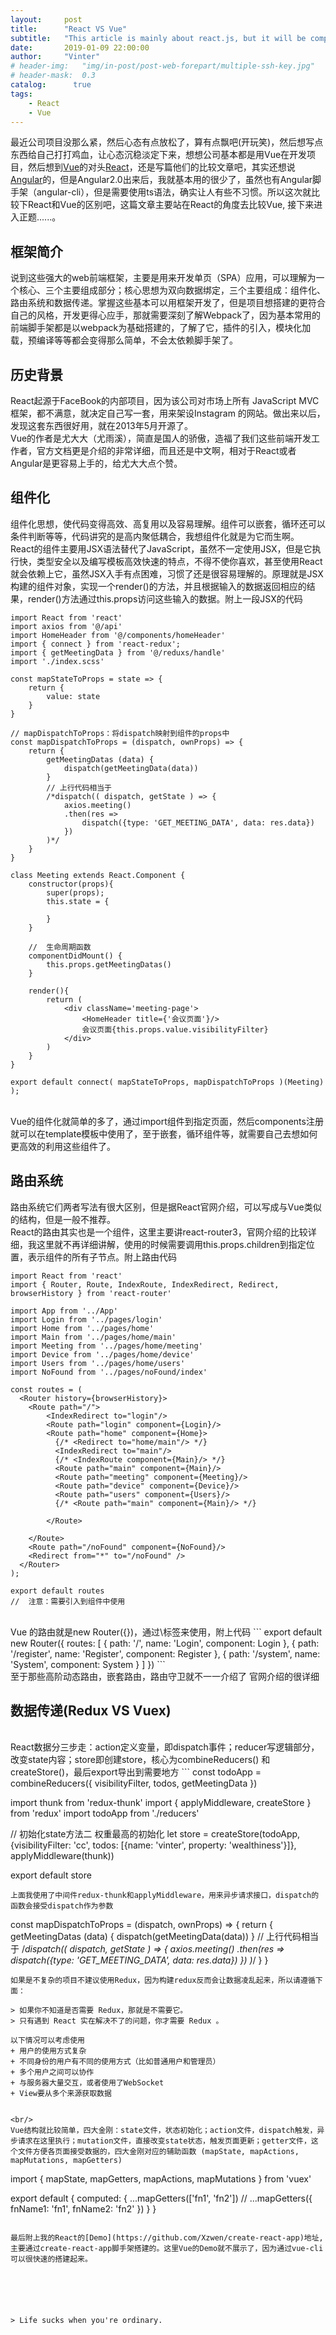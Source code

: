 ```yaml
---
layout:     post
title:      "React VS Vue"
subtitle:   "This article is mainly about react.js, but it will be compared with vue.js"
date:       2019-01-09 22:00:00
author:     "Vinter"
# header-img:   "img/in-post/post-web-forepart/multiple-ssh-key.jpg"
# header-mask:  0.3
catalog:      true
tags:
    - React
    - Vue
---
```


最近公司项目没那么紧，然后心态有点放松了，算有点飘吧(开玩笑)，然后想写点东西给自己打打鸡血，让心态沉稳淡定下来，想想公司基本都是用Vue在开发项目，然后想到[Vue](https://cn.vuejs.org/)的对头[React](https://reactjs.org/)，还是写篇他们的比较文章吧，其实还想说[Angular](https://angularjs.org/)的，但是Angular2.0出来后，我就基本用的很少了，虽然也有Angular脚手架（angular-cli），但是需要使用ts语法，确实让人有些不习惯。所以这次就比较下React和Vue的区别吧，这篇文章主要站在React的角度去比较Vue, 接下来进入正题......。

## 框架简介
说到这些强大的web前端框架，主要是用来开发单页（SPA）应用，可以理解为一个核心、三个主要组成部分；核心思想为双向数据绑定，三个主要组成：组件化、路由系统和数据传递。掌握这些基本可以用框架开发了，但是项目想搭建的更符合自己的风格，开发更得心应手，那就需要深刻了解Webpack了，因为基本常用的前端脚手架都是以webpack为基础搭建的，了解了它，插件的引入，模块化加载，预编译等等都会变得那么简单，不会太依赖脚手架了。
<br/>

## 历史背景
React起源于FaceBook的内部项目，因为该公司对市场上所有 JavaScript MVC 框架，都不满意，就决定自己写一套，用来架设Instagram 的网站。做出来以后，发现这套东西很好用，就在2013年5月开源了。
<br/>
Vue的作者是尤大大（尤雨溪），简直是国人的骄傲，造福了我们这些前端开发工作者，官方文档更是介绍的非常详细，而且还是中文啊，相对于React或者Angular是更容易上手的，给尤大大点个赞。

## 组件化
组件化思想，使代码变得高效、高复用以及容易理解。组件可以嵌套，循环还可以条件判断等等，代码讲究的是高内聚低耦合，我想组件化就是为它而生啊。
<br/>
React的组件主要用JSX语法替代了JavaScript，虽然不一定使用JSX，但是它执行快，类型安全以及编写模板高效快速的特点，不得不使你喜欢，甚至使用React就会依赖上它，虽然JSX入手有点困难，习惯了还是很容易理解的。原理就是JSX构建的组件对象，实现一个render()的方法，并且根据输入的数据返回相应的结果，render()方法通过this.props访问这些输入的数据。附上一段JSX的代码
```
import React from 'react'
import axios from '@/api'
import HomeHeader from '@/components/homeHeader'
import { connect } from 'react-redux';
import { getMeetingData } from '@/reduxs/handle'
import './index.scss'

const mapStateToProps = state => {
    return {
        value: state
    }
}

// mapDispatchToProps：将dispatch映射到组件的props中
const mapDispatchToProps = (dispatch, ownProps) => {
    return {
        getMeetingDatas (data) {
            dispatch(getMeetingData(data))
        }
        // 上行代码相当于
        /*dispatch(( dispatch, getState ) => {
            axios.meeting()
            .then(res =>
                dispatch({type: 'GET_MEETING_DATA', data: res.data})
            })
        )*/
    }
}

class Meeting extends React.Component {
    constructor(props){
        super(props);
        this.state = {

        }
    }

    //  生命周期函数
    componentDidMount() {
        this.props.getMeetingDatas()
    }

    render(){
        return (
            <div className='meeting-page'>
                <HomeHeader title={'会议页面'}/>
                会议页面{this.props.value.visibilityFilter}
            </div>
        )
    }
}

export default connect( mapStateToProps, mapDispatchToProps )(Meeting)
);
```
<br/>
Vue的组件化就简单的多了，通过import组件到指定页面，然后components注册就可以在template模板中使用了，至于嵌套，循环组件等，就需要自己去想如何更高效的利用这些组件了。
<br/>

## 路由系统
路由系统它们两者写法有很大区别，但是据React官网介绍，可以写成与Vue类似的结构，但是一般不推荐。
<br/>
React的路由其实也是一个组件，这里主要讲react-router3，官网介绍的比较详细，我这里就不再详细讲解，使用的时候需要调用this.props.children到指定位置，表示组件的所有子节点。附上路由代码
```
import React from 'react'
import { Router, Route, IndexRoute, IndexRedirect, Redirect, browserHistory } from 'react-router'

import App from '../App'
import Login from '../pages/login'
import Home from '../pages/home'
import Main from '../pages/home/main'
import Meeting from '../pages/home/meeting'
import Device from '../pages/home/device'
import Users from '../pages/home/users'
import NoFound from '../pages/noFound/index'

const routes = (
  <Router history={browserHistory}>
    <Route path="/">
        <IndexRedirect to="login"/>
        <Route path="login" component={Login}/>
        <Route path="home" component={Home}>
          {/* <Redirect to="home/main"/> */}
          <IndexRedirect to="main"/>
          {/* <IndexRoute component={Main}/> */}
          <Route path="main" component={Main}/>
          <Route path="meeting" component={Meeting}/>
          <Route path="device" component={Device}/>
          <Route path="users" component={Users}/>
          {/* <Route path="main" component={Main}/> */}

        </Route>

    </Route>
    <Route path="/noFound" component={NoFound}/>
    <Redirect from="*" to="/noFound" />
  </Router>	
);

export default routes
//  注意：需要引入到组件中使用
```
<br/>
Vue 的路由就是new Router({})，通过\<router-view/\>标签来使用，附上代码
```
export default new Router({
  routes: [
    {
      path: '/',
      name: 'Login',
      component: Login
    },
    {
      path: '/register',
      name: 'Register',
      component: Register
    },    
    {
      path: '/system',
      name: 'System',
      component: System
    }                      
  ]
})
```
<br/>
至于那些高阶动态路由，嵌套路由，路由守卫就不一一介绍了 官网介绍的很详细

## 数据传递(Redux VS Vuex)
<br/>
React数据分三步走：action定义变量，即dispatch事件；reducer写逻辑部分，改变state内容；store即创建store，核心为combineReducers() 和createStore()，最后export导出到需要地方
```
const todoApp = combineReducers({
  visibilityFilter,
  todos,
  getMeetingData
})

import thunk from 'redux-thunk'
import { applyMiddleware, createStore } from 'redux'
import todoApp from './reducers'

//  初始化state方法二  权重最高的初始化
let store = createStore(todoApp, {visibilityFilter: 'cc', todos: [{name: 'vinter', property: 'wealthiness'}]}, applyMiddleware(thunk))

export default store
```
上面我使用了中间件redux-thunk和applyMiddleware，用来异步请求接口，dispatch的函数会接受dispatch作为参数

```
const mapDispatchToProps = (dispatch, ownProps) => {
    return {
        getMeetingDatas (data) {
            dispatch(getMeetingData(data))
        }
        // 上行代码相当于
        /*dispatch(( dispatch, getState ) => {
            axios.meeting()
            .then(res =>
                dispatch({type: 'GET_MEETING_DATA', data: res.data})
            })
        )*/
    }
}
```
如果是不复杂的项目不建议使用Redux，因为构建redux反而会让数据凌乱起来，所以请遵循下面：

> 如果你不知道是否需要 Redux，那就是不需要它。   
> 只有遇到 React 实在解决不了的问题，你才需要 Redux 。

以下情况可以考虑使用
+ 用户的使用方式复杂
+ 不同身份的用户有不同的使用方式（比如普通用户和管理员）
+ 多个用户之间可以协作
+ 与服务器大量交互，或者使用了WebSocket
+ View要从多个来源获取数据


<br/>
Vue结构就比较简单，四大金刚：state文件，状态初始化；action文件，dispatch触发，异步请求在这里执行；mutation文件，直接改变state状态，触发页面更新；getter文件，这个文件方便各页面接受数据的，四大金刚对应的辅助函数 (mapState, mapActions, mapMutations, mapGetters)
```
import { mapState, mapGetters, mapActions, mapMutations } from 'vuex'

export default {
    computed: {
      ...mapGetters(['fn1', 'fn2'])
      // ...mapGetters({
        fnName1: 'fn1',
        fnName2: 'fn2'
      })
    }
} 
```

最后附上我的React的[Demo](https://github.com/Xzwen/create-react-app)地址, 主要通过create-react-app脚手架搭建的。这里Vue的Demo就不展示了，因为通过vue-cli可以很快速的搭建起来。






> Life sucks when you're ordinary.


